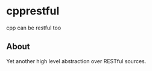 # cpprestful
cpp can be restful too

## About
Yet another high level abstraction over RESTful sources.
